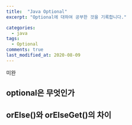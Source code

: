 ```yaml
---
title:  "Java Optional"
excerpt: "Optional에 대하여 공부한 것을 기록합니다."

categories:
  - java
tags:
  - Optional
comments: true
last_modified_at: 2020-08-09
---
```


미완
## optional은 무엇인가

## orElse()와 orElseGet()의 차이
